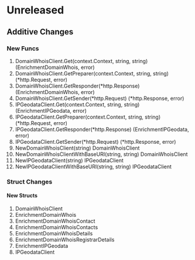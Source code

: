 # Unreleased

## Additive Changes

### New Funcs

1. DomainWhoisClient.Get(context.Context, string, string) (EnrichmentDomainWhois, error)
1. DomainWhoisClient.GetPreparer(context.Context, string, string) (*http.Request, error)
1. DomainWhoisClient.GetResponder(*http.Response) (EnrichmentDomainWhois, error)
1. DomainWhoisClient.GetSender(*http.Request) (*http.Response, error)
1. IPGeodataClient.Get(context.Context, string, string) (EnrichmentIPGeodata, error)
1. IPGeodataClient.GetPreparer(context.Context, string, string) (*http.Request, error)
1. IPGeodataClient.GetResponder(*http.Response) (EnrichmentIPGeodata, error)
1. IPGeodataClient.GetSender(*http.Request) (*http.Response, error)
1. NewDomainWhoisClient(string) DomainWhoisClient
1. NewDomainWhoisClientWithBaseURI(string, string) DomainWhoisClient
1. NewIPGeodataClient(string) IPGeodataClient
1. NewIPGeodataClientWithBaseURI(string, string) IPGeodataClient

### Struct Changes

#### New Structs

1. DomainWhoisClient
1. EnrichmentDomainWhois
1. EnrichmentDomainWhoisContact
1. EnrichmentDomainWhoisContacts
1. EnrichmentDomainWhoisDetails
1. EnrichmentDomainWhoisRegistrarDetails
1. EnrichmentIPGeodata
1. IPGeodataClient
